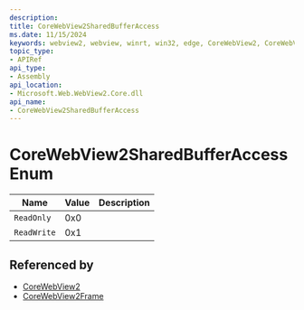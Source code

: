 ```yaml
---
description: 
title: CoreWebView2SharedBufferAccess
ms.date: 11/15/2024
keywords: webview2, webview, winrt, win32, edge, CoreWebView2, CoreWebView2Controller, browser control, edge html, CoreWebView2SharedBufferAccess
topic_type:
- APIRef
api_type:
- Assembly
api_location:
- Microsoft.Web.WebView2.Core.dll
api_name:
- CoreWebView2SharedBufferAccess
---
```


# CoreWebView2SharedBufferAccess Enum

| Name |  Value | Description |
|--|--|--|
|`ReadOnly` | 0x0  |  |
|`ReadWrite` | 0x1  |  |


## Referenced by

- [CoreWebView2](corewebview2.md)
- [CoreWebView2Frame](corewebview2frame.md)
